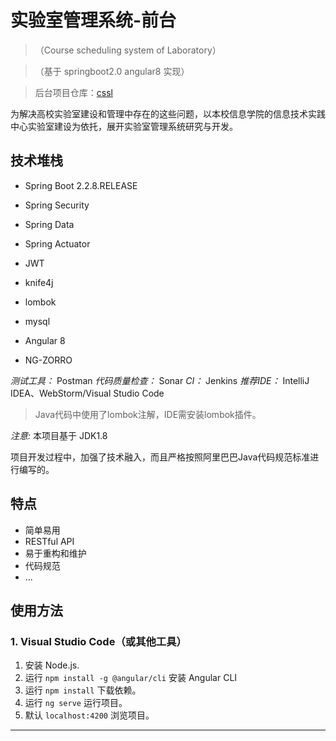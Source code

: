 # 实验室管理系统-前台

> （Course scheduling system of Laboratory）

> （基于 springboot2.0 angular8 实现）

> 后台项目仓库：[cssl](https://github.com/EslSuwen/cssl)

为解决高校实验室建设和管理中存在的这些问题，以本校信息学院的信息技术实践中心实验室建设为依托，展开实验室管理系统研究与开发。

## 技术堆栈

* Spring Boot 2.2.8.RELEASE

* Spring Security

* Spring Data

* Spring Actuator

* JWT

* knife4j

* lombok

* mysql

* Angular 8

* NG-ZORRO

*测试工具：* Postman
*代码质量检查：* Sonar
*CI：* Jenkins
*推荐IDE：* IntelliJ IDEA、WebStorm/Visual Studio Code

> Java代码中使用了lombok注解，IDE需安装lombok插件。

*注意:* 本项目基于 JDK1.8

项目开发过程中，加强了技术融入，而且严格按照阿里巴巴Java代码规范标准进行编写的。

## 特点

* 简单易用
* RESTful API
* 易于重构和维护
* 代码规范
* ...


## 使用方法

### 1. Visual Studio Code（或其他工具）

1. 安装 Node.js.
2. 运行 `npm install -g @angular/cli` 安装 Angular CLI 
1. 运行 `npm install` 下载依赖。
2. 运行 `ng serve` 运行项目。
3. 默认 `localhost:4200` 浏览项目。

------


